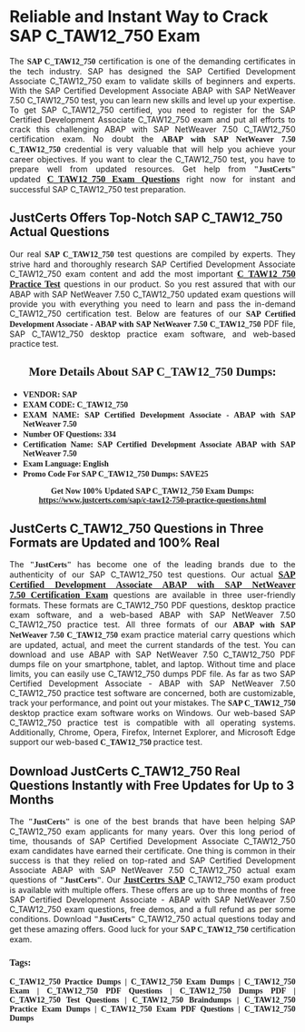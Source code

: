 <h1><strong>Reliable and Instant Way to Crack SAP C_TAW12_750 Exam</strong></h1>

<p style="text-align: justify;">The <span style="font-family:Georgia,serif;"><strong>SAP C_TAW12_750</strong></span> certification is one of the demanding certificates in the tech industry. SAP has designed the SAP Certified Development Associate C_TAW12_750 exam to validate skills of beginners and experts. With the SAP Certified Development Associate ABAP with SAP NetWeaver 7.50 C_TAW12_750 test, you can learn new skills and level up your expertise. To get SAP C_TAW12_750 certified, you need to register for the SAP Certified Development Associate C_TAW12_750 exam and put all efforts to crack this challenging ABAP with SAP NetWeaver 7.50 C_TAW12_750 certification exam. No doubt the <span style="font-family:Georgia,serif;"><strong>ABAP with SAP NetWeaver 7.50 C_TAW12_750</strong></span> credential is very valuable that will help you achieve your career objectives. If you want to clear the C_TAW12_750 test, you have to prepare well from updated resources. Get help from <span style="font-size:14px;"><span style="font-family:Georgia,serif;"><strong>"JustCerts"</strong></span></span> updated <a href="https://www.justcerts.com/sap/c-taw12-750-practice-questions.html"><span style="font-size:16px;"><span style="font-family:Georgia,serif;"><strong>C_TAW12_750 Exam Questions</strong></span></span></a> right now for instant and successful SAP C_TAW12_750 test preparation.</p>

<h2><strong>JustCerts Offers Top-Notch SAP C_TAW12_750 Actual Questions </strong></h2>

<p style="text-align: justify;">Our real <span style="font-family:Georgia,serif;"><strong>SAP C_TAW12_750</strong></span> test questions are compiled by experts. They strive hard and thoroughly research SAP Certified Development Associate C_TAW12_750 exam content and add the most important <a href="https://www.justcerts.com/sap/c-taw12-750-practice-questions.html"><span style="font-size:16px;"><span style="font-family:Georgia,serif;"><strong>C_TAW12_750 Practice Test</strong></span></span></a> questions in our product. So you rest assured that with our ABAP with SAP NetWeaver 7.50 C_TAW12_750 updated exam questions will provide you with everything you need to learn and pass the in-demand C_TAW12_750 certification test. Below are features of our <span style="font-family:Georgia,serif;"><strong>SAP Certified Development Associate - ABAP with SAP NetWeaver 7.50 C_TAW12_750</strong></span> PDF file, SAP C_TAW12_750 desktop practice exam software, and web-based practice test.</p>

<h2 style="text-align: center;"><strong><span style="font-family:Georgia,serif;">More Details About SAP C_TAW12_750 Dumps:</span></strong></h2>

<ul>
	<li style="text-align: justify;"><span style="font-size:14px;"><span style="font-family:Georgia,serif;"><strong>VENDOR: SAP</strong></span></span></li>
	<li style="text-align: justify;"><span style="font-size:14px;"><span style="font-family:Georgia,serif;"><strong>EXAM CODE: C_TAW12_750</strong></span></span></li>
	<li style="text-align: justify;"><span style="font-size:14px;"><span style="font-family:Georgia,serif;"><strong>EXAM NAME: SAP Certified Development Associate - ABAP with SAP NetWeaver 7.50</strong></span></span></li>
	<li style="text-align: justify;"><span style="font-size:14px;"><span style="font-family:Georgia,serif;"><strong>Number OF Questions: 334</strong></span></span></li>
	<li style="text-align: justify;"><span style="font-size:14px;"><span style="font-family:Georgia,serif;"><strong>Certification Name: SAP Certified Development Associate ABAP with SAP NetWeaver 7.50</strong></span></span></li>
	<li style="text-align: justify;"><span style="font-size:14px;"><span style="font-family:Georgia,serif;"><strong>Exam Language: English</strong></span></span></li>
	<li style="text-align: justify;"><span style="font-size:14px;"><span style="font-family:Georgia,serif;"><strong>Promo Code For SAP C_TAW12_750 Dumps: SAVE25</strong></span></span></li>
</ul>

<p style="text-align: center;"><strong><span style="font-family:Georgia,serif;"><span style="font-size:14px;">Get Now 100% Updated SAP C_TAW12_750 Exam Dumps:</span> <a href="https://www.justcerts.com/sap/c-taw12-750-practice-questions.html">https://www.justcerts.com/sap/c-taw12-750-practice-questions.html</a></span></strong></p>

<h2><strong>JustCerts C_TAW12_750 Questions in Three Formats are Updated and 100% Real</strong></h2>

<p style="text-align: justify;">The <span style="font-size:14px;"><span style="font-family:Georgia,serif;"><strong>"JustCerts"</strong></span></span> has become one of the leading brands due to the authenticity of our SAP C_TAW12_750 test questions. Our actual <a href="https://www.justcerts.com/sap/sap-certified-development-associate-certification-exams.html"><span style="font-size:16px;"><span style="font-family:Georgia,serif;"><strong>SAP Certified Development Associate ABAP with SAP NetWeaver 7.50 Certification Exam</strong></span></span></a> questions are available in three user-friendly formats. These formats are C_TAW12_750 PDF questions, desktop practice exam software, and a web-based ABAP with SAP NetWeaver 7.50 C_TAW12_750 practice test. All three formats of our <strong><span style="font-family:Georgia,serif;">ABAP with SAP NetWeaver 7.50 C_TAW12_750</span></strong> exam practice material carry questions which are updated, actual, and meet the current standards of the test. You can download and use ABAP with SAP NetWeaver 7.50 C_TAW12_750 PDF dumps file on your smartphone, tablet, and laptop. Without time and place limits, you can easily use C_TAW12_750 dumps PDF file. As far as two SAP Certified Development Associate - ABAP with SAP NetWeaver 7.50 C_TAW12_750 practice test software are concerned, both are customizable, track your performance, and point out your mistakes. The <span style="font-family:Georgia,serif;"><strong>SAP C_TAW12_750</strong></span> desktop practice exam software works on Windows. Our web-based SAP C_TAW12_750 practice test is compatible with all operating systems. Additionally, Chrome, Opera, Firefox, Internet Explorer, and Microsoft Edge support our web-based <span style="font-family:Georgia,serif;"><strong>C_TAW12_750 </strong></span> practice test.</p>

<h2><strong>Download JustCerts C_TAW12_750 Real Questions Instantly with Free Updates for Up to 3 Months</strong></h2>

<p style="text-align: justify;">The <span style="font-family:Georgia,serif;"><span style="font-size:14px;"><strong>"JustCerts"</strong></span></span> is one of the best brands that have been helping SAP C_TAW12_750 exam applicants for many years. Over this long period of time, thousands of SAP Certified Development Associate C_TAW12_750 exam candidates have earned their certificate. One thing is common in their success is that they relied on top-rated and SAP Certified Development Associate ABAP with SAP NetWeaver 7.50 C_TAW12_750 actual exam questions of <span style="font-family:Georgia,serif;"><span style="font-size:14px;"><strong>"JustCerts"</strong></span></span>. Our <a href="https://www.justcerts.com/sap-certification-exams.html"><span style="font-size:16px;"><span style="font-family:Georgia,serif;"><strong>JustCertrs SAP</strong></span></span></a> C_TAW12_750 exam product is available with multiple offers. These offers are up to three months of free SAP Certified Development Associate - ABAP with SAP NetWeaver 7.50 C_TAW12_750 exam questions, free demos, and a full refund as per some conditions. Download <span style="font-family:Georgia,serif;"><span style="font-size:14px;"><strong>"JustCerts"</strong></span></span> C_TAW12_750 actual questions today and get these amazing offers. Good luck for your <span style="font-family:Georgia,serif;"><strong>SAP C_TAW12_750</strong></span> certification exam.</p>

<h3 style="text-align: justify;"><span style="font-family:Georgia,serif;"><strong>Tags:</strong></span></h3>

<p style="text-align: justify;"><span style="font-family:Georgia,serif;"><strong>C_TAW12_750 Practice Dumps | C_TAW12_750 Exam Dumps | C_TAW12_750 Exam | C_TAW12_750 PDF Questions | C_TAW12_750 Dumps PDF | C_TAW12_750 Test Questions | C_TAW12_750 Braindumps | C_TAW12_750 Practice Exam Dumps | C_TAW12_750 Exam PDF Questions | C_TAW12_750 Dumps</strong></span></p>
